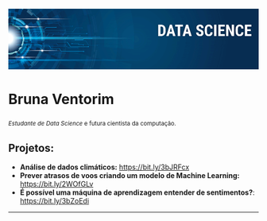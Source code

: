 

<p align="center">
  <img src="https://github.com/brunavent/template_temp/blob/master/banner.png">
</p>

# Bruna Ventorim
<sub>*Estudante de Data Science* e futura cientista da computação.</sub>

## Projetos:

* **Análise de dados climáticos:** https://bit.ly/3bJRFcx
* **Prever atrasos de voos criando um modelo de Machine Learning:** https://bit.ly/2WOfGLv
* **É possível uma máquina de aprendizagem entender de sentimentos?**: https://bit.ly/3bZoEdi
---




